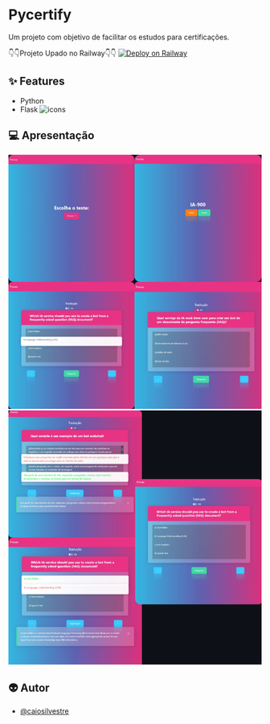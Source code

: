 
# Pycertify
Um projeto com objetivo de facilitar os estudos para certificações.

👇👇Projeto Upado no  Railway👇👇
[![Deploy on Railway](https://railway.app/button.svg)](https://web-production-c2cf.up.railway.app/)

## ✨ Features

- Python
- Flask
![icons](https://skills.thijs.gg/icons?i=python,flask&theme=light)



## 💻 Apresentação 

![App Screenshot](https://raw.githubusercontent.com/caiosilvestre/pycertificado/main/img_readme/Frame%201git_site.png)
![App Screenshot](https://raw.githubusercontent.com/caiosilvestre/pycertificado/main/img_readme/Frame%202git_site.png)


## 👽 Autor
- [@caiosilvestre](https://www.github.com/caiosilvestre)